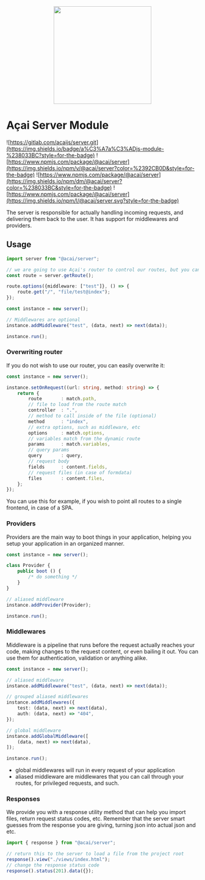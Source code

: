 <div align="center"><img src="https://docs-d5w44.ondigitalocean.app/assets/logo.0c850f36.svg" width="256"></div>

# Açai Server Module

![https://gitlab.com/acaijs/server.git](https://img.shields.io/badge/a%C3%A7a%C3%ADjs-module-%238033BC?style=for-the-badge) ![https://www.npmjs.com/package/@acai/server](https://img.shields.io/npm/v/@acai/server?color=%2392CB0D&style=for-the-badge) ![https://www.npmjs.com/package/@acai/server](https://img.shields.io/npm/dm/@acai/server?color=%238033BC&style=for-the-badge) ![https://www.npmjs.com/package/@acai/server](https://img.shields.io/npm/l/@acai/server.svg?style=for-the-badge)

The server is responsible for actually handling incoming requests, and delivering them back to the user. It has support for middlewares and providers.

## Usage

``` typescript
import server from "@acai/server";

// we are going to use Açai's router to control our routes, but you can easily overwrite this, will be shown next
const route = server.getRoute();

route.options({middleware: ["test"]}, () => {
	route.get("/", "file/test@index");
});

const instance = new server();

// Middlewares are optional
instance.addMiddleware("test", (data, next) => next(data));

instance.run();
```

### Overwriting router
If you do not wish to use our router, you can easily overwrite it:

``` typescript
const instance = new server();

instance.setOnRequest((url: string, method: string) => {
	return {
		route		: match.path,
		// file to load from the route match
		controller	: ".",
		// method to call inside of the file (optional)
		method		: "index",
		// extra options, such as middleware, etc
		options 	: match.options,
		// variables match from the dynamic route
		params		: match.variables,
		// query params
		query		: query,
		// request body
		fields		: content.fields,
		// request files (in case of formdata)
		files		: content.files,
	};
});
```

You can use this for example, if you wish to point all routes to a single frontend, in case of a SPA.

### Providers
Providers are the main way to boot things in your application, helping you setup your application in an organized manner.

``` typescript
const instance = new server();

class Provider {
	public boot () {
		/* do something */
	}
}

// aliased middleware
instance.addProvider(Provider);

instance.run();
```

### Middlewares
Middleware is a pipeline that runs before the request actually reaches your code, making changes to the request content, or even bailing it out. You can use them for authentication, validation or anything alike.

``` typescript
const instance = new server();

// aliased middleware
instance.addMiddleware("test", (data, next) => next(data));

// grouped aliased middlewares
instance.addMiddlewares({
	test: (data, next) => next(data),
	auth: (data, next) => "404",
});

// global middleware
instance.addGlobalMiddleware([
	(data, next) => next(data),
]);

instance.run();
```

- global middlewares will run in every request of your application
- aliased middleware are middlewares that you can call through your routes, for privileged requests, and such.

### Responses
We provide you with a response utility method that can help you import files, return request status codes, etc. Remember that the server smart guesses from the response you are giving, turning json into actual json and etc.

``` typescript
import { response } from "@acai/server";

// return this to the server to load a file from the project root
response().view("./views/index.html");
// change the response status code
response().status(201).data({});
```
